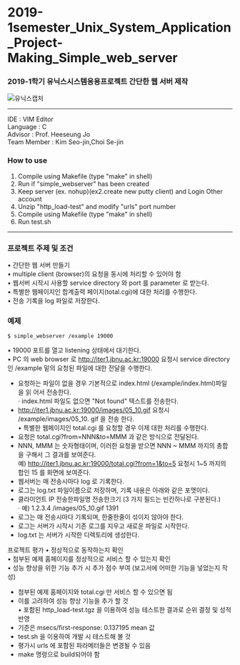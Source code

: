 # 2019-1semester_Unix_System_Application_Project-Making_Simple_web_server

### 2019-1학기 유닉스시스템응용프로젝트 간단한 웹 서버 제작

![유닉스캡처](https://user-images.githubusercontent.com/44010902/68129898-bed23780-ff5d-11e9-90fd-44690d1fa0d6.png)

---

IDE : VIM Editor  
Language : C  
Advisor : Prof. Heeseung Jo  
Team Member : Kim Seo-jin,Choi Se-jin

### How to use

1. Compile using Makefile (type "make" in shell)
2. Run if "simple_webserver" has been created
3. Keep server (ex. nohup)(ex2.create new putty client) and Login Other account
4. Unzip "http_load-test" and modify "urls" port number
5. Compile using Makefile (type "make" in shell)
6. Run test.sh

---

### 프로젝트 주제 및 조건

• 간단한 웹 서버 만들기  
• multiple client (browser)의 요청을 동시에 처리할 수 있어야 함  
• 웹서버 시작시 사용할 service directory 와 port 를 parameter 로 받는다.  
• 특별한 웹페이지인 합계출력 페이지(total.cgi)에 대한 처리를 수행한다.  
• 전송 기록을 log 파일로 저장한다.

### 예제

```
$ simple_webserver /example 19000
```

• 19000 포트를 열고 listening 상태에서 대기한다.  
• PC 의 web browser 로 http://iter1.jbnu.ac.kr:19000 요청시 service directory 인
/example 밑의 요청된 파일에 대한 전달을 수행한다.

- 요청하는 파일이 없을 경우 기본적으로 index.html (/example/index.html)파일을 읽
  어서 전송한다.  
  · index.html 파일도 없으면 "Not found" 텍스트를 전송한다.
- http://iter1.jbnu.ac.kr:19000/images/05_10.gif 요청시 /example/images/05_10.
  gif 을 전송 한다.  
  • 특별한 웹페이지인 total.cgi 를 요청할 경우 이제 대한 처리를 수행한다.
- 요청은 total.cgi?from=NNN&to=MMM 과 같은 방식으로 전달된다.
- NNN, MMM 는 숫자형태이며, 이러한 요청을 받으면 NNN ~ MMM 까지의 총합을 구해서 그 결과를 보여준다.  
  예) http://iter1.jbnu.ac.kr:19000/total.cgi?from=1&to=5 요청시 1~5 까지의 합인 15 를 화면에 보여준다.
- 웹서버는 매 전송시마다 log 로 기록한다.
- 로그는 log.txt 파일이름으로 저장하며, 기록 내용은 아래와 같은 포맷이다.
- 클라이언트 IP 전송한파일명 전송한크기 (3 가지 필드는 빈칸하나로 구분된다.)  
  · 예) 1.2.3.4 /images/05_10.gif 1391
- 로그는 매 전송시마다 기록되며, 한줄한줄이 섞이지 않아야 한다.
- 로그는 서버가 시작시 기존 로그를 지우고 새로운 파일로 시작한다.
- log.txt 는 서버가 시작한 디렉토리에 생성한다.

프로젝트 평가
• 정상적으로 동작하는지 확인  
• 첨부된 예제 홈페이지를 정상적으로 서비스 할 수 있는지 확인  
• 성능 향상을 위한 기능 추가 시 추가 점수 부여 (보고서에 어떠한 기능을 넣었는지 작성)

- 첨부된 예제 홈페이지와 total.cgi 만 서비스 할 수 있으면 됨
- 이를 고려하여 성능 향상 기능을 추가 할 것  
  • 포함된 http_load-test.tgz 을 이용하여 성능 테스트한 결과로 순위 결정 및 성적 반영
- 기준은 msecs/first-response: 0.137195 mean 값
- test.sh 을 이용하여 개발 시 테스트해 볼 것
- 평가시 urls 에 포함된 파라메터들은 변경될 수 있음
- make 명령으로 build되어야 함
